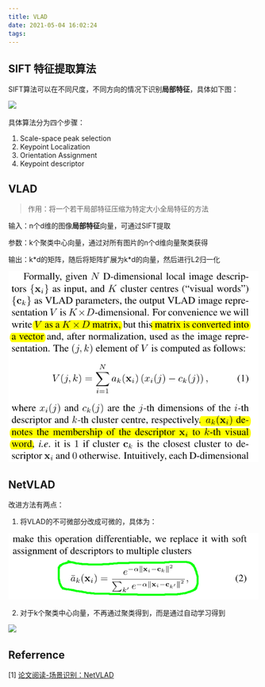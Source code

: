 ```yaml
---
title: VLAD
date: 2021-05-04 16:02:24
tags:
---
```


## SIFT 特征提取算法

SIFT算法可以在不同尺度，不同方向的情况下识别**局部特征**，具体如下图：

![](https://gitblog-1302688916.cos.ap-beijing.myqcloud.com/1*bPN9KN1Y7Lkl8_8wfNtQgA.png)

具体算法分为四个步骤：

1.  Scale-space peak selection
2.  Keypoint Localization
3.  Orientation Assignment
4.  Keypoint descriptor



## VLAD	

>   作用：将一个若干局部特征压缩为特定大小全局特征的方法

输入：n个d维的图像**局部特征**向量，可通过SIFT提取

参数：k个聚类中心向量，通过对所有图片的n个d维向量聚类获得

输出：k*d的矩阵，随后将矩阵扩展为k\*d的向量，然后进行L2归一化

![VLAD](https://raw.githubusercontent.com/oukohou/image_gallery/master/blogs/NetVLAD/VLAD.png)



## NetVLAD

改进方法有两点：

1.  将VLAD的不可微部分改成可微的，具体为：

![](https://raw.githubusercontent.com/oukohou/image_gallery/master/blogs/NetVLAD/netVLAD0.png)

2.  对于k个聚类中心向量，不再通过聚类得到，而是通过自动学习得到

![](https://pic1.zhimg.com/80/v2-9e86096d306129ed1a0e94a53ccc7994_720w.jpg)



## Referrence

[1] [论文阅读-场景识别：NetVLAD](https://zhuanlan.zhihu.com/p/52936876)


